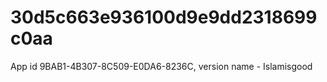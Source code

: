 # 30d5c663e936100d9e9dd2318699c0aa
App id 9BAB1-4B307-8C509-E0DA6-8236C, version name - Islamisgood
